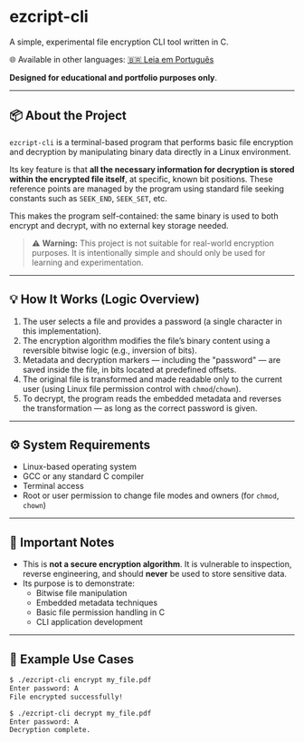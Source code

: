# ezcript-cli

A simple, experimental file encryption CLI tool written in C.

🌐 Available in other languages: [🇧🇷 Leia em Português](i18n/README_pt.md)

**Designed for educational and portfolio purposes only**.

---

## 📦 About the Project

`ezcript-cli` is a terminal-based program that performs basic file encryption and decryption by manipulating binary data directly in a Linux environment.

Its key feature is that **all the necessary information for decryption is stored within the encrypted file itself**, at specific, known bit positions. These reference points are managed by the program using standard file seeking constants such as `SEEK_END`, `SEEK_SET`, etc.

This makes the program self-contained: the same binary is used to both encrypt and decrypt, with no external key storage needed.

> ⚠️ **Warning:** This project is not suitable for real-world encryption purposes. It is intentionally simple and should only be used for learning and experimentation.

---

## 💡 How It Works (Logic Overview)

1. The user selects a file and provides a password (a single character in this implementation).
2. The encryption algorithm modifies the file’s binary content using a reversible bitwise logic (e.g., inversion of bits).
3. Metadata and decryption markers — including the "password" — are saved inside the file, in bits located at predefined offsets.
4. The original file is transformed and made readable only to the current user (using Linux file permission control with `chmod`/`chown`).
5. To decrypt, the program reads the embedded metadata and reverses the transformation — as long as the correct password is given.

---

## ⚙️ System Requirements

- Linux-based operating system  
- GCC or any standard C compiler  
- Terminal access  
- Root or user permission to change file modes and owners (for `chmod`, `chown`)

---

## 🔐 Important Notes

- This is **not a secure encryption algorithm**. It is vulnerable to inspection, reverse engineering, and should **never** be used to store sensitive data.
- Its purpose is to demonstrate:
  - Bitwise file manipulation
  - Embedded metadata techniques
  - Basic file permission handling in C
  - CLI application development

---

## 🧪 Example Use Cases

```bash
$ ./ezcript-cli encrypt my_file.pdf
Enter password: A
File encrypted successfully!

$ ./ezcript-cli decrypt my_file.pdf
Enter password: A
Decryption complete.
